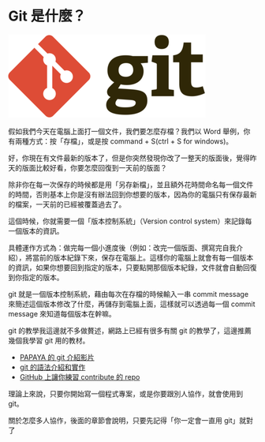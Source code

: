 # Git 是什麼？

![alt text](img/git.png)

假如我們今天在電腦上面打一個文件，我們要怎麼存檔？我們以 Word 舉例，你有兩種方式：按「存檔」，或是按 command + S(ctrl + S for windows)。

好，你現在有文件最新的版本了，但是你突然發現你改了一整天的版面後，覺得昨天的版面比較好看，你要怎麼回復到一天前的版面？

除非你在每一次保存的時候都是用「另存新檔」，並且額外花時間命名每一個文件的時間，否則基本上你是沒有辦法回到你想要的版本，因為你的電腦只有保存最新的檔案，一天前的已經被覆蓋過去了。

這個時候，你就需要一個「版本控制系統」（Version control system）來記錄每一個版本的資訊。

具體運作方式為：做完每一個小進度後（例如：改完一個版面、撰寫完自我介紹），將當前的版本紀錄下來，保存在電腦上。這樣你的電腦上就會有每一個版本的資訊，如果你想要回到指定的版本，只要點開那個版本紀錄，文件就會自動回復到你指定的版本。

git 就是一個版本控制系統，藉由每次在存檔的時候輸入一串 commit message 來簡述這個版本修改了什麼，再儲存到電腦上面，這樣就可以透過每一個 commit message 來知道每個版本在幹嘛。

git 的教學我這邊就不多做贅述，網路上已經有很多有關 git 的教學了，這邊推薦幾個我學習 git 用的教材。

* [PAPAYA 的 git 介紹影片](https://youtu.be/FKXRiAiQFiY?si=PdhPudluymdW_Z7d)
* [git 的語法介紹和實作](https://tai-da-zi-guan.gitbook.io/tai-da-zi-guan-docs/jian-jie)
* [GitHub 上讓你練習 contribute 的 repo](https://github.com/firstcontributions/first-contributions)

理論上來說，只要你開始寫一個程式專案，或是你要跟別人協作，就會使用到 git。

關於怎麼多人協作，後面的章節會說明，只要先記得「你一定會一直用 git」就對了
